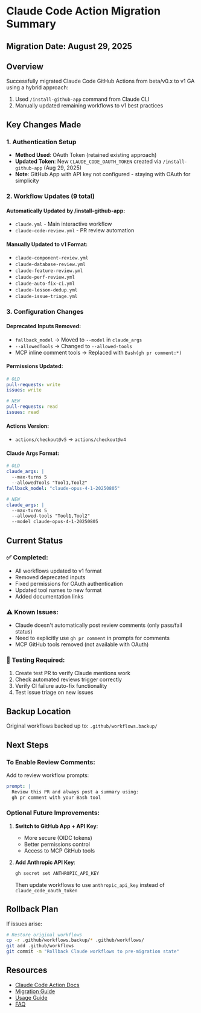 # Claude Code Action Migration Summary

## Migration Date: August 29, 2025

## Overview
Successfully migrated Claude Code GitHub Actions from beta/v0.x to v1 GA using a hybrid approach:
1. Used `/install-github-app` command from Claude CLI
2. Manually updated remaining workflows to v1 best practices

## Key Changes Made

### 1. Authentication Setup
- **Method Used**: OAuth Token (retained existing approach)
- **Updated Token**: New `CLAUDE_CODE_OAUTH_TOKEN` created via `/install-github-app` (Aug 29, 2025)
- **Note**: GitHub App with API key not configured - staying with OAuth for simplicity

### 2. Workflow Updates (9 total)

#### Automatically Updated by /install-github-app:
- `claude.yml` - Main interactive workflow
- `claude-code-review.yml` - PR review automation

#### Manually Updated to v1 Format:
- `claude-component-review.yml`
- `claude-database-review.yml`
- `claude-feature-review.yml`
- `claude-perf-review.yml`
- `claude-auto-fix-ci.yml`
- `claude-lesson-dedup.yml`
- `claude-issue-triage.yml`

### 3. Configuration Changes

#### Deprecated Inputs Removed:
- `fallback_model` → Moved to `--model` in `claude_args`
- `--allowedTools` → Changed to `--allowed-tools`
- MCP inline comment tools → Replaced with `Bash(gh pr comment:*)`

#### Permissions Updated:
```yaml
# OLD
pull-requests: write
issues: write

# NEW
pull-requests: read
issues: read
```

#### Actions Version:
- `actions/checkout@v5` → `actions/checkout@v4`

#### Claude Args Format:
```yaml
# OLD
claude_args: |
  --max-turns 5
  --allowedTools "Tool1,Tool2"
fallback_model: "claude-opus-4-1-20250805"

# NEW
claude_args: |
  --max-turns 5
  --allowed-tools "Tool1,Tool2"
  --model claude-opus-4-1-20250805
```

## Current Status

### ✅ Completed:
- All workflows updated to v1 format
- Removed deprecated inputs
- Fixed permissions for OAuth authentication
- Updated tool names to new format
- Added documentation links

### ⚠️ Known Issues:
- Claude doesn't automatically post review comments (only pass/fail status)
- Need to explicitly use `gh pr comment` in prompts for comments
- MCP GitHub tools removed (not available with OAuth)

### 🔄 Testing Required:
1. Create test PR to verify Claude mentions work
2. Check automated reviews trigger correctly
3. Verify CI failure auto-fix functionality
4. Test issue triage on new issues

## Backup Location
Original workflows backed up to: `.github/workflows.backup/`

## Next Steps

### To Enable Review Comments:
Add to review workflow prompts:
```yaml
prompt: |
  Review this PR and always post a summary using:
  gh pr comment with your Bash tool
```

### Optional Future Improvements:
1. **Switch to GitHub App + API Key**:
   - More secure (OIDC tokens)
   - Better permissions control
   - Access to MCP GitHub tools
   
2. **Add Anthropic API Key**:
   ```bash
   gh secret set ANTHROPIC_API_KEY
   ```
   Then update workflows to use `anthropic_api_key` instead of `claude_code_oauth_token`

## Rollback Plan
If issues arise:
```bash
# Restore original workflows
cp -r .github/workflows.backup/* .github/workflows/
git add .github/workflows
git commit -m "Rollback Claude workflows to pre-migration state"
```

## Resources
- [Claude Code Action Docs](https://github.com/anthropics/claude-code-action)
- [Migration Guide](https://github.com/anthropics/claude-code-action/blob/main/docs/migration-guide.md)
- [Usage Guide](https://github.com/anthropics/claude-code-action/blob/main/docs/usage.md)
- [FAQ](https://github.com/anthropics/claude-code-action/blob/main/docs/faq.md)